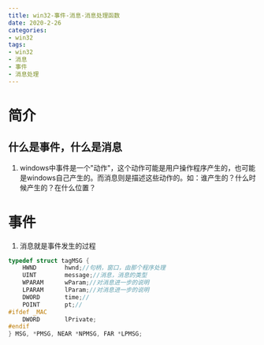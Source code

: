 ```yaml
---
title: win32-事件-消息-消息处理函数
date: 2020-2-26
categories: 
- win32
tags: 
- win32
- 消息
- 事件
- 消息处理
---
```


# 简介
## 什么是事件，什么是消息
1. windows中事件是一个"动作"，这个动作可能是用户操作程序产生的，也可能是windows自己产生的。而消息则是描述这些动作的。如：谁产生的？什么时候产生的？在什么位置？


# 事件
1. 消息就是事件发生的过程

```c
typedef struct tagMSG {
    HWND        hwnd;//句柄，窗口，由那个程序处理
    UINT        message;//消息，消息的类型
    WPARAM      wParam;//对消息进一步的说明
    LPARAM      lParam;//对消息进一步的说明
    DWORD       time;//
    POINT       pt;//
#ifdef _MAC
    DWORD       lPrivate;
#endif
} MSG, *PMSG, NEAR *NPMSG, FAR *LPMSG;

```